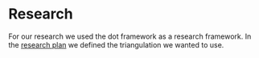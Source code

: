 # Research

For our research we used the dot framework as a research framework.
In the [research plan](/pdf/researchplan.pdf) we defined the triangulation we wanted to use.
